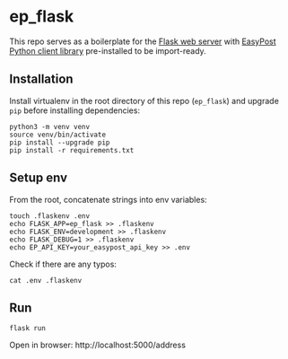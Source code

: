# ep_flask
This repo serves as a boilerplate for the [Flask web server](http://flask.pocoo.org/) with [EasyPost Python client library](https://github.com/EasyPost/easypost-python) pre-installed to be import-ready.


Installation
---------------
Install virtualenv in the root directory of this repo (`ep_flask`) and upgrade `pip` before installing dependencies:
```
python3 -m venv venv
source venv/bin/activate
pip install --upgrade pip
pip install -r requirements.txt
```


Setup env
------------
From the root, concatenate strings into env variables:
```
touch .flaskenv .env
echo FLASK_APP=ep_flask >> .flaskenv
echo FLASK_ENV=development >> .flaskenv
echo FLASK_DEBUG=1 >> .flaskenv
echo EP_API_KEY=your_easypost_api_key >> .env
```
Check if there are any typos:
```
cat .env .flaskenv 
```


Run 
------
```
flask run
```
Open in browser: http://localhost:5000/address